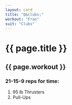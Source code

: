 ```yaml
---
layout: card
title: "Q&clubs;"
workout: "Fran"
suit: "Clubs"
---
```


<h1>{{ page.title }}</h1>

<h2>{{ page.workout }}</h2>

<h3>21-15-9 reps for time:</h3>

<ol>
  <li>95 lb Thrusters</li>
  <li>Pull-Ups</li>
</ol>
